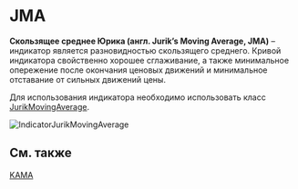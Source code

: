 # JMA

**Скользящее среднее Юрика (англ. Jurik’s Moving Average, JMA)** – индикатор является разновидностью скользящего среднего. Кривой индикатора свойственно хорошее сглаживание, а также минимальное опережение после окончания ценовых движений и минимальное отставание от сильных движений цены. 

Для использования индикатора необходимо использовать класс [JurikMovingAverage](../api/StockSharp.Algo.Indicators.JurikMovingAverage.html). 

![IndicatorJurikMovingAverage](~/images/IndicatorJurikMovingAverage.png)

## См. также

[KAMA](IndicatorKaufmannAdaptiveMovingAverage.md)

